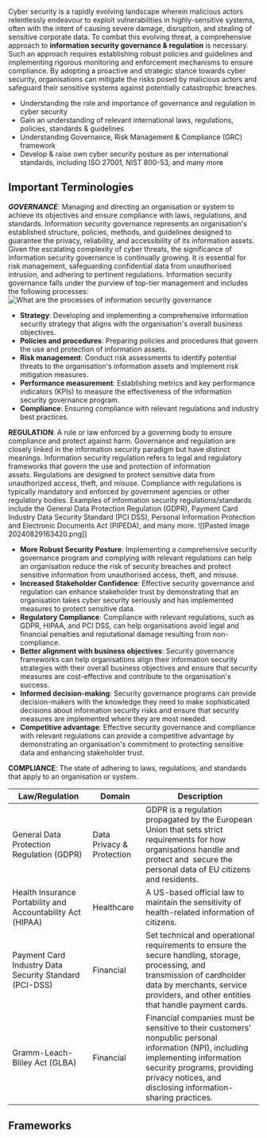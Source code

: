 Cyber security is a rapidly evolving landscape wherein malicious actors relentlessly endeavour to exploit vulnerabilities in highly-sensitive systems, often with the intent of causing severe damage, disruption, and stealing of sensitive corporate data. To combat this evolving threat, a comprehensive approach to **information security governance & regulation** is necessary. Such an approach requires establishing robust policies and guidelines and implementing rigorous monitoring and enforcement mechanisms to ensure compliance. By adopting a proactive and strategic stance towards cyber security, organisations can mitigate the risks posed by malicious actors and safeguard their sensitive systems against potentially catastrophic breaches.

- Understanding the role and importance of governance and regulation in cyber security
- Gain an understanding of relevant international laws, regulations, policies, standards & guidelines
- Understanding Governance, Risk Management & Compliance (GRC) framework
- Develop & raise own cyber security posture as per international standards, including ISO 27001, NIST 800-53, and many more

## **Important Terminologies**

***GOVERNANCE***: Managing and directing an organisation or system to achieve its objectives and ensure compliance with laws, regulations, and standards.
	Information security governance represents an organisation's established structure, policies, methods, and guidelines designed to guarantee the privacy, reliability, and accessibility of its information assets. Given the escalating complexity of cyber threats, the significance of information security governance is continually growing. It is essential for risk management, safeguarding confidential data from unauthorised intrusion, and adhering to pertinent regulations. Information security governance falls under the purview of top-tier management and includes the following processes:  
![What are the processes of information security governance](https://tryhackme-images.s3.amazonaws.com/user-uploads/62a7685ca6e7ce005d3f3afe/room-content/48120d5b5fc7d9cb7e283b8956e6a666.png)

- **Strategy**: Developing and implementing a comprehensive information security strategy that aligns with the organisation's overall business objectives.
- **Policies and procedures**: Preparing policies and procedures that govern the use and protection of information assets.
- **Risk management**: Conduct risk assessments to identify potential threats to the organisation's information assets and implement risk mitigation measures.
- **Performance measurement**: Establishing metrics and key performance indicators (KPIs) to measure the effectiveness of the information security governance program.
- **Compliance**: Ensuring compliance with relevant regulations and industry best practices.


**REGULATION**: A rule or law enforced by a governing body to ensure compliance and protect against harm.
	Governance and regulation are closely linked in the information security paradigm but have distinct meanings. Information security regulation refers to legal and regulatory frameworks that govern the use and protection of information assets. Regulations are designed to protect sensitive data from unauthorized access, theft, and misuse. Compliance with regulations is typically mandatory and enforced by government agencies or other regulatory bodies. Examples of information security regulations/standards include the General Data Protection Regulation (GDPR), Payment Card Industry Data Security Standard (PCI DSS), Personal Information Protection and Electronic Documents Act (PIPEDA), and many more.
![[Pasted image 20240829163420.png]]
- **More Robust Security Posture**: Implementing a comprehensive security governance program and complying with relevant regulations can help an organisation reduce the risk of security breaches and protect sensitive information from unauthorised access, theft, and misuse.
- **Increased Stakeholder Confidence**: Effective security governance and regulation can enhance stakeholder trust by demonstrating that an organisation takes cyber security seriously and has implemented measures to protect sensitive data.
- **Regulatory Compliance**: Compliance with relevant regulations, such as GDPR, HIPAA, and PCI DSS, can help organisations avoid legal and financial penalties and reputational damage resulting from non-compliance.
- **Better alignment with business objectives**: Security governance frameworks can help organisations align their information security strategies with their overall business objectives and ensure that security measures are cost-effective and contribute to the organisation's success.
- **Informed decision-making**: Security governance programs can provide decision-makers with the knowledge they need to make sophisticated decisions about information security risks and ensure that security measures are implemented where they are most needed.
- **Competitive advantage**: Effective security governance and compliance with relevant regulations can provide a competitive advantage by demonstrating an organisation's commitment to protecting sensitive data and enhancing stakeholder trust.


**COMPLIANCE**: The state of adhering to laws, regulations, and standards that apply to an organisation or system.

| **Law/Regulation**                                          | **Domain**                | **Description**                                                                                                                                                                                                                |
| ----------------------------------------------------------- | ------------------------- | ------------------------------------------------------------------------------------------------------------------------------------------------------------------------------------------------------------------------------ |
| General Data Protection Regulation (GDPR)                   | Data Privacy & Protection | GDPR is a regulation propagated by the European Union that sets strict requirements for how organisations handle and protect and  secure the personal data of EU citizens and residents.                                       |
| Health Insurance Portability and Accountability Act (HIPAA) | Healthcare                | A US-based official law to maintain the sensitivity of health-related information of citizens.                                                                                                                                 |
| Payment Card Industry Data Security Standard (PCI-DSS)      | Financial                 | Set technical and operational requirements to ensure the secure handling, storage, processing, and transmission of cardholder data by merchants, service providers, and other entities that handle payment cards.              |
| Gramm-Leach-Bliley Act (GLBA)                               | Financial                 | Financial companies must be sensitive to their customers' nonpublic personal information (NPI), including implementing information security programs, providing privacy notices, and disclosing information-sharing practices. |

## **Frameworks**
